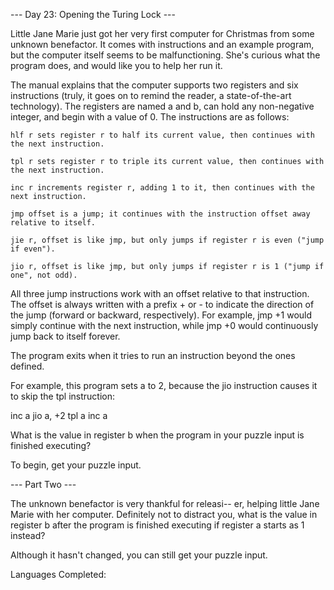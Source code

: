 --- Day 23: Opening the Turing Lock ---

Little Jane Marie just got her very first computer for Christmas from some unknown benefactor. It comes with instructions and an example program, but the computer itself seems to be malfunctioning. She's curious what the program does, and would like you to help her run it.

The manual explains that the computer supports two registers and six instructions (truly, it goes on to remind the reader, a state-of-the-art technology). The registers are named a and b, can hold any non-negative integer, and begin with a value of 0. The instructions are as follows:

    hlf r sets register r to half its current value, then continues with the next instruction.

    tpl r sets register r to triple its current value, then continues with the next instruction.

    inc r increments register r, adding 1 to it, then continues with the next instruction.

    jmp offset is a jump; it continues with the instruction offset away relative to itself.

    jie r, offset is like jmp, but only jumps if register r is even ("jump if even").

    jio r, offset is like jmp, but only jumps if register r is 1 ("jump if one", not odd).

All three jump instructions work with an offset relative to that instruction. The offset is always written with a prefix + or - to indicate the direction of the jump (forward or backward, respectively). For example, jmp +1 would simply continue with the next instruction, while jmp +0 would continuously jump back to itself forever.

The program exits when it tries to run an instruction beyond the ones defined.

For example, this program sets a to 2, because the jio instruction causes it to skip the tpl instruction:

inc a
jio a, +2
tpl a
inc a

What is the value in register b when the program in your puzzle input is finished executing?

To begin, get your puzzle input.

--- Part Two ---

The unknown benefactor is very thankful for releasi-- er, helping little Jane Marie with her computer. Definitely not to distract you, what is the value in register b after the program is finished executing if register a starts as 1 instead?

Although it hasn't changed, you can still get your puzzle input.

Languages Completed:
